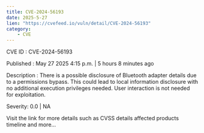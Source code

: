 ```yaml
---
title: CVE-2024-56193
date: 2025-5-27
lien: "https://cvefeed.io/vuln/detail/CVE-2024-56193"
category:
    - CVE
---
```


CVE ID : CVE-2024-56193

Published :  May 27
2025
4:15 p.m. | 5 hours
8 minutes ago

Description : There is a possible disclosure of Bluetooth adapter details due to a permissions bypass. This could lead to local information disclosure with no additional execution privileges needed. User interaction is not needed for exploitation.

Severity: 0.0 | NA

Visit the link for more details
such as CVSS details
affected products
timeline
and more...
